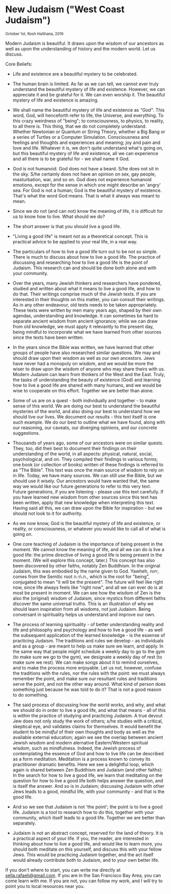 # New Judaism ("West Coast Judaism")

<small> October 1st, Rosh HaShana, 2019 </small>

Modern Judaism is beautiful. It draws upon the wisdom of our ancestors as well as upon the understanding of history and the modern world. Let us discuss. 

Core Beliefs:

* Life and existence are a beautiful mystery to be celebrated. 

* The human brain is limited. As far as we can tell, we cannot ever truly understand the beautiful mystery of life and existence. However, we can appreciate it and be grateful for it. We can even worship it. The beautiful mystery of life and existence is amazing. 

* We shall name the beautiful mystery of life and existence as *"God"*. This word, God, will henceforth refer to life, the Universe, and everything. To this crazy weirdness of "being"; to consciousness, to physics, to reality, to all there is. This thing, that we do not completely understand. Whether Newtonian or Quantum or String Theory, whether a Big Bang or a series of Turtles or a Computer Simulation. Consciousness and feelings and thoughts and experiences and meaning; joy and pain and love and life. Whatever it is, we don't quite understand what's going on, but this beautiful mystery of life and existence, all we can experience and all there is to be grateful for - we shall name it God. 

* God is not humanoid. God does not have a beard. S/he does not sit in the sky. S/he certainly does not have an opinion on sex, gay people, masturbation, war, and so on. God does not experience humanoid emotions, except for the sense in which one might describe an 'angry' sea. For God is not a human; God is the beautiful mystery of existence. That's what the word God means. That is what it always was meant to mean. 

* Since we do not (and can not) know the meaning of life, it is difficult for us to know how to live. What should we do? 

* The short answer is that you should live a good life. 

* "Living a good life" is meant not as a theoretical concept. This is practical advice to be applied to your real life, in a real way. 
	
* The particulars of how to live a good life turn out to be not so simple. There is much to discuss about how to live a good life. The practice of discussing and researching how to live a good life is the point of Judaism. This research can and should be done both alone and with your community.

* Over the years, many Jewish thinkers and researchers have pondered, studied and written about what it means to live a good life, and how to do that. Their writings comprise much of the Jewish texts. If you are interested in their thoughts on this matter, you can consult their writings. As in any other endeavour, old texts needs to be taken appropriately. These texts were written by men many years ago, shaped by their own agendas, understanding and knowledge. It can sometimes be hard to separate ancient wisdom from ancient ignorance; while we can draw from old knowledge, we must apply it relevantly to the present day, being mindful to incorporate what we have learned from other sources since the texts have been written. 

* In the years since the Bible was written, we have learned that other groups of people have also researched similar questions. We may and should draw upon their wisdom as well as our own ancestors. Jews have never had a monopoly on wisdom, and we would be more the wiser to draw upon the wisdom of anyone who may share theirs with us. Modern Judaism can learn from thinkers of the West and the East. Truly, the tasks of understanding the beauty of existence (God) and learning how to live a good life are shared with many humans, and we would be wise to cooperate on this effort. Together we are better than alone. 

* Some of us are on a quest - both individually and together - to make sense of this world. We are doing our best to understand the beautiful mysteries of the world, and also doing our best to understand how we should live our lives. We document our results - this text itself is one such example. We do our best to outline what we have found, along with our reasoning, our caveats, our diverging opinions, and our concrete suggestions.

* Thousands of years ago, some of our ancestors were on similar quests. They, too, did their best to document their findings on their understanding of the world, in all aspects: physical, natural, social, psychological, and on. They compiled their findings in various forms; one book (or collection of books) written of these findings is referred to as "The Bible". This text was once the main source of wisdom to rely on in life. Today, we have many sources. We can still use the Bible, but we should use it wisely. Our ancestors would have wanted that, the same way we would like our future generations to refer to this very text. Future generations, if you are listening - please use this text carefully. If you have learned new wisdom from other sources since this text has been written, apply that new knowledge when interpreting this text. Having said all this, we can draw upon the Bible for inspiration - but we should not look to it for authority. 

* As we now know, God is the beautiful mystery of life and existence, or reality, or consciousness, or whatever you would like to call all of what is going on. 

* One core teaching of Judaism is the importance of being present in the moment. We cannot know the meaning of life, and all we can do is live a good life: the prime directive of living a good life is being present in the moment. (We will explore this concept, later.) This concept has also been discovered by other faiths, notably Zen Buddhism. In the original Judaism, this was embodied by the name given to God. Yawheh, יהוה, comes from the Semitic root ה.ו/י.ה., which is the root for "being", conjugated to mean "it will be the present". The future will feel like right now, since life always feels like "right now", and all we can ever do is at most be present in moment. We can see how the wisdom of Zen is the also the (original) wisdom of Judaism, since mystics from different faiths discover the same universal truths. This is an illustration of why we should learn inspiration from all wisdoms, not just Judaism. Being conversant in spirituality helps us understand and improve our own. 

* The process of learning spirituality - of better understanding reality and life and philosophy and psychology and how to live a good life - as well the subsequent application of the learned knowledge - is the essense of practicing Judaism. The traditions and rules we develop - as individuals and as a group - are meant to help us make sure we learn, and apply. In the same way that people might schedule a weekly day to go to the gym (to make sure we go to the gym), we designate a weekly day of rest (to make sure we rest). We can make songs about it to remind ourselves, and to make the process more enjoyable. Let us not, however, confuse the traditions with the rules, nor the rules with the point: we must always remember the point, and make sure our resultant rules and traditions serve the point, and not the other way around. What kind of person does something just because he was told to do it? That is not a good reason to do something. 

* The said process of discussing how the world works, and why, and what we should do in order to live a good life, and what that means - all of this is within the practice of studying and practicing Judaism. A true devout Jew does not only study the work of others; s/he studies with a critical, skeptical eye, and validates claims for themselves. It would benefit the student to be _mindful_ of their own thoughts and body as well as the available external education; again we see the overlap between ancient Jewish wisdom and modern alernative Eastern/Western spiritual wisdom, such as mindfulness. Indeed, the Jewish process of contemplating the essence of God and how to live life can be described as a form meditation. Meditation is a process known to convey its practitioner dramatic benefits. Here we see a delightful loop, which again is shared between Zen Buddhism and Judaism (and other faiths): In the search for how to live a good life, we learn that meditating on the question for how to live a good life both helps answer the question, and is itself the answer. And so is in Judaism; discussing Judaism with other Jews leads to a good, mindful life, with your community - and that is the good life. 

* And so we see that Judaism is not 'the point'; the point is to live a good life. Judaism is a tool to research how to do this, together with your community, which itself leads to a good life. Together we are better than separately. 

* Judaism is not an abstract concept, reserved for the land of theory. It is a practical aspect of your life. If you, the reader, are interested in thinking about how to live a good life, and would like to learn more, you should both meditate on this yourself, and discuss this with your fellow Jews. This would be practicing Judaism together, and the act itself would already contribute both to Judaism, and to your own better life. 

If you don't where to start, you can write me directly at sella.rafaeli@gmail.com. If you are in the San Francisco Bay Area, you can come learn with me. If you are not, you can follow my work, and I will try to point you to local resources near you. 